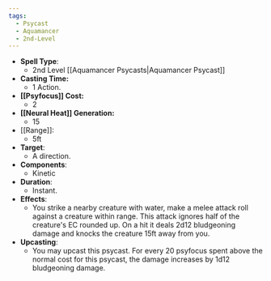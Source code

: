```yaml
---
tags:
  - Psycast
  - Aquamancer
  - 2nd-Level
---
```

- **Spell Type**:
	- 2nd Level [[Aquamancer Psycasts|Aquamancer Psycast]]
- **Casting Time:**
	- 1 Action.
- **[[Psyfocus]] Cost:**
	- 2
- **[[Neural Heat]] Generation:**
	- 15
- [[Range]]:
	- 5ft
- **Target**:
	- A direction.
- **Components**:
	- Kinetic
- **Duration**:
	- Instant.
- **Effects**:
	- You strike a nearby creature with water, make a melee attack roll against a creature within range. This attack ignores half of the creature's EC rounded up. On a hit it deals 2d12 bludgeoning damage and knocks the creature 15ft away from you.
- **Upcasting**:
	- You may upcast this psycast. For every 20 psyfocus spent above the normal cost for this psycast, the damage increases by 1d12 bludgeoning damage.
